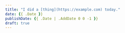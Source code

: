 ```yaml
---
title: "I did a [thing](https://example.com) today."
date: {{ .Date }}
publishDate: {{ .Date | .AddDate 0 0 -1 }}
draft: true
---
```


<!-- Nothing you put here will be displayed. -->